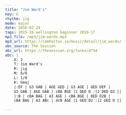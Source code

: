 ```yaml
---
title: "Jim Ward's"
key: G
rhythm: jig
mode: major
date: 2016-02-24
tags: 2015-16 wellington beginner 2016-17
mp3_file: /mp3/jim-wards.mp3
mp3_url: https://comhaltas.ie/music/detail/jim_wards/
abc_source: The Session
abc_url: https://thesession.org/tunes/4754
abc: |
    X: 2
    T: Jim Ward's
    R: jig
    M: 6/8
    L: 1/8
    K: Gmaj
    |:EF | G3 GAB | AGE GED | G3 AGE | GED DEF |
    G3 GAB | AGE GAB | cBA BGE |1 DED D :|2 DED D2 ||
    |:B | cBA BAG | A3 AGE | cBA BGE | DED D2B |
    cBA BAG | A3 ABc | dcB AGE |1 GED D2 :|2 GED D |]
    
---
```

